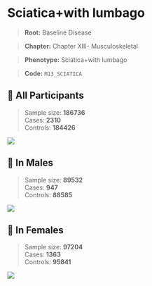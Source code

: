 # Sciatica+with lumbago

> **Root:** Baseline Disease  

> **Chapter:** Chapter XIII- Musculoskeletal  

> **Phenotype:** Sciatica+with lumbago  

> **Code:** `M13_SCIATICA`

## 🧪 All Participants  
> Sample size: **186736**  
> Cases: **2310**  
> Controls: **184426**
<img src="/Disease/Figures/ALL/Incidence/M13_SCIATICA.png"/>
<CsvTable src="/public/Disease/Data/ALL/Incidence/COX_M13_SCIATICA.csv" label="🔍 View full results" />

## 👨 In Males  
> Sample size: **89532**  
> Cases: **947**  
> Controls: **88585**
<img src="/Disease/Figures/Male/Incidence/M13_SCIATICA.png"/>
<CsvTable src="/public/Disease/Data/Male/Incidence/COX_M13_SCIATICA.csv" label="🔍 View full results" />

## 👩 In Females  
> Sample size: **97204**  
> Cases: **1363**  
> Controls: **95841**
<img src="/Disease/Figures/Female/Incidence/M13_SCIATICA.png"/>
<CsvTable src="/public/Disease/Data/Female/Incidence/COX_M13_SCIATICA.csv" label="🔍 View full results" />
